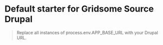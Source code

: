 # Default starter for Gridsome Source Drupal

> Replace all instances of process.env.APP_BASE_URL with your Drupal URL.
